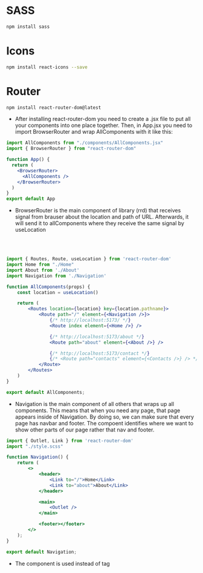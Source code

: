 <!-- https://www.figma.com/design/nlowWDVF8yxl4EW4Qdk9eh/React-Projects-by-Alisher-Khujanov?node-id=0-1 -->
# SASS
```bash
npm install sass
```
<!-- ==================================================== -->
# Icons
<!-- https://react-icons.github.io/react-icons/ -->
```bash
npm install react-icons --save
```
<!-- ==================================================== -->
# Router
```bash
npm install react-router-dom@latest
```
- After installing react-router-dom you need to create a .jsx file to 
put all your components into one place together. 
Then, in App.jsx you need to import BrowserRouter and wrap AllComponents with it like this:
```jsx
import AllComponents from "./components/AllComponents.jsx"
import { BrowserRouter } from "react-router-dom"

function App() {
  return (
    <BrowserRouter>
      <AllComponents />
    </BrowserRouter>
  )
}
export default App
```
- BrowserRouter is the main component of library (rrd) that receives signal from brauser 
about the location and path of URL. Afterwards, it will send it to allComponents 
where they receive the same signal by useLocation

<!-- --------------------------------------------------------------------------- -->

<br><br>

<!-- --------------------------------------------------------------------------- -->
<!-- In AllComponents -->
```jsx
import { Routes, Route, useLocation } from 'react-router-dom'
import Home from "./Home"
import About from './About'
import Navigation from './Navigation'

function AllComponents(props) {
    const location = useLocation()

    return (
        <Routes location={location} key={location.pathname}>
            <Route path="/" element={<Navigation />}>
                {/* http://localhost:5173/ */}
                <Route index element={<Home />} />

                {/* http://localhost:5173/about */}
                <Route path="about" element={<About />} />

                {/* http://localhost:5173/contact */}
                {/* <Route path="contacts" element={<Contacts />} /> */}
            </Route>
        </Routes>
    )
}

export default AllComponents;
```

- Navigation is the main component of all others that wraps up all components. This means that when you need any page, that page appears inside of Navigation. By doing so, we can make sure that every page has navbar and footer. The <Outlet> compoent identifies where we want to show other parts of our page rather that nav and footer.

```jsx
import { Outlet, Link } from 'react-router-dom'
import "./style.scss"

function Navigation() {
    return (
        <>
            <header>
                <Link to="/">Home</Link>
                <Link to="about">About</Link>
            </header>

            <main>
                <Outlet />
            </main>

            <footer></footer>
        </>
    );
}

export default Navigation;
```
- The <Link to=""> component is used instead of tag <a href="">

<!-- ==================================================== -->





